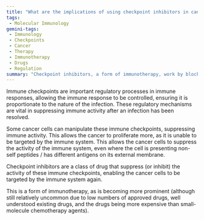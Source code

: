```yaml
---
title: "What are the implications of using checkpoint inhibitors in cancer immunotherapy, and how do they function?"
tags:
 - Molecular Immunology
gemini-tags:
 - Immunology
 - Checkpoints
 - Cancer
 - Therapy
 - Immunotherapy
 - Drugs
 - Regulation
summary: "Checkpoint inhibitors, a form of immunotherapy, work by blocking immune checkpoints that cancer cells manipulate to suppress the immune system, thereby enabling the immune system to target and destroy the cancer."
---
```

Immune checkpoints are important regulatory processes in immune responses, allowing the immune response to be controlled, ensuring it is proportionate to the nature of the infection. These regulatory mechanisms are vital in suppressing immune activity after an infection has been resolved. 

Some cancer cells can manipulate these immune checkpoints, suppressing immune activity. This allows the cancer to proliferate more, as it is unable to be targeted by the immune system. This allows the cancer cells to suppress the activity of the immune system, even where the cell is presenting non-self peptides / has different antigens on its external membrane. 


Checkpoint inhibitors are a class of drug that suppress (or inhibit) the activity of these immune checkpoints, enabling the cancer cells to be targeted by the immune system again. 

This is a form of immunotherapy, as is becoming more prominent (although still relatively uncommon due to low numbers of approved drugs, well understood existing drugs, and the drugs being more expensive than small-molecule chemotherapy agents).